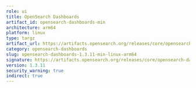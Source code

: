 ```yaml
---
role: ui
title: OpenSearch Dashboards
artifact_id: opensearch-dashboards-min
architecture: arm64
platform: linux
type: targz
artifact_url: https://artifacts.opensearch.org/releases/core/opensearch-dashboards/1.3.11/opensearch-dashboards-min-1.3.11-linux-arm64.tar.gz
category: opensearch-dashboards
slug: opensearch-dashboards-1.3.11-min-linux-arm64
signature: https://artifacts.opensearch.org/releases/core/opensearch-dashboards/1.3.11/opensearch-dashboards-min-1.3.11-linux-arm64.tar.gz.sig
version: 1.3.11
security_warning: true
indirect: true
---
```

